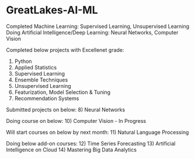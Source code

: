 # GreatLakes-AI-ML
Completed Machine Learning: Supervised Learning, Unsupervised Learning
Doing Artificial Intelligence/Deep Learning: Neural Networks, Computer Vision

Completed below projects with Excellenet grade:
1) Python
2) Applied Statistics
3) Supervised Learning
4) Ensemble Techniques
5) Unsupervised Learning
6) Featurization, Model Selection & Tuning
7) Recommendation Systems

Submitted projects on below:
8) Neural Networks

Doing course on below:
10) Computer Vision - In Progress

Will start courses on below by next month:
11) Natural Language Processing

Doing below add-on courses:
12) Time Series Forecasting
13) Artificial Intelligence on Cloud
14) Mastering Big Data Analytics
